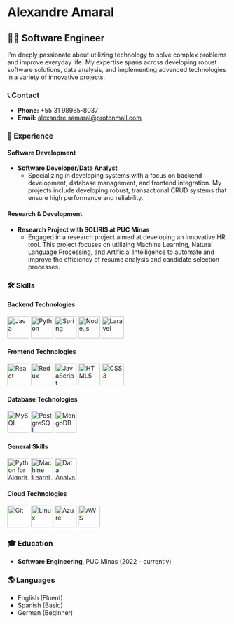 # Alexandre Amaral

## 👨‍💻 Software Engineer

I'm deeply passionate about utilizing technology to solve complex problems and improve everyday life. My expertise spans across developing robust software solutions, data analysis, and implementing advanced technologies in a variety of innovative projects.

### 📞 Contact
- **Phone:** +55 31 98985-8037
- **Email:** [alexandre.samaral@protonmail.com](mailto:alexandre.samaral@protonmail.com)

### 💼 Experience

#### Software Development
- **Software Developer/Data Analyst**
  - Specializing in developing systems with a focus on backend development, database management, and frontend integration. My projects include developing robust, transactional CRUD systems that ensure high performance and reliability.

#### Research & Development
- **Research Project with SOLIRIS at PUC Minas**
  - Engaged in a research project aimed at developing an innovative HR tool. This project focuses on utilizing Machine Learning, Natural Language Processing, and Artificial Intelligence to automate and improve the efficiency of resume analysis and candidate selection processes.


### 🛠 Skills

#### Backend Technologies
<p>
  <img src="https://cdn.jsdelivr.net/gh/devicons/devicon/icons/java/java-original.svg" width="50" alt="Java"/> 
  <img src="https://cdn.jsdelivr.net/gh/devicons/devicon/icons/python/python-original.svg" width="50" alt="Python"/>
  <img src="https://cdn.jsdelivr.net/gh/devicons/devicon/icons/spring/spring-original.svg" width="50" alt="Spring"/>
  <img src="https://cdn.jsdelivr.net/gh/devicons/devicon/icons/nodejs/nodejs-original.svg" width="50" alt="Node.js"/>
  <img src="https://cdn.jsdelivr.net/gh/devicons/devicon/icons/laravel/laravel-plain.svg" width="50" alt="Laravel"/>
</p>

#### Frontend Technologies
<p>
  <img src="https://cdn.jsdelivr.net/gh/devicons/devicon/icons/react/react-original.svg" width="50" alt="React"/>
  <img src="https://cdn.jsdelivr.net/gh/devicons/devicon/icons/redux/redux-original.svg" width="50" alt="Redux"/>
  <img src="https://cdn.jsdelivr.net/gh/devicons/devicon/icons/javascript/javascript-original.svg" width="50" alt="JavaScript"/>
  <img src="https://cdn.jsdelivr.net/gh/devicons/devicon/icons/html5/html5-original.svg" width="50" alt="HTML5"/>
  <img src="https://cdn.jsdelivr.net/gh/devicons/devicon/icons/css3/css3-original.svg" width="50" alt="CSS3"/>
</p>

#### Database Technologies
<p>
  <img src="https://cdn.jsdelivr.net/gh/devicons/devicon/icons/mysql/mysql-original.svg" width="50" alt="MySQL"/>
  <img src="https://cdn.jsdelivr.net/gh/devicons/devicon/icons/postgresql/postgresql-original.svg" width="50" alt="PostgreSQL"/>
  <img src="https://cdn.jsdelivr.net/gh/devicons/devicon/icons/mongodb/mongodb-original.svg" width="50" alt="MongoDB"/>
</p>

#### General Skills
<p>
  <!-- Example for Algorithms & Data Structures -->
  <img src="https://cdn.jsdelivr.net/gh/devicons/devicon/icons/python/python-original.svg" width="50" alt="Python for Algorithms"/>
  <img src="https://cdn.jsdelivr.net/gh/devicons/devicon/icons/tensorflow/tensorflow-original.svg" width="50" alt="Machine Learning with TensorFlow"/>
  <img src="https://cdn.jsdelivr.net/gh/devicons/devicon/icons/tableau/tableau-original.svg" width="50" alt="Data Analysis with Tableau"/>
</p>

#### Cloud Technologies
<p>
  <img src="https://cdn.jsdelivr.net/gh/devicons/devicon/icons/git/git-original.svg" width="50" alt="Git"/>
  <img src="https://cdn.jsdelivr.net/gh/devicons/devicon/icons/linux/linux-original.svg" width="50" alt="Linux"/>
  <img src="https://cdn.jsdelivr.net/gh/devicons/devicon/icons/azure/azure-original.svg" width="50" alt="Azure"/>
  <img src="https://cdn.jsdelivr.net/gh/devicons/devicon/icons/amazonwebservices/amazonwebservices-original.svg" width="50" alt="AWS"/>
</p>




### 🎓 Education

- **Software Engineering**, PUC Minas (2022 - currently)

### 🌎 Languages

- English (Fluent)
- Spanish (Basic)
- German (Beginner)
